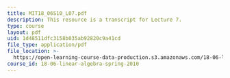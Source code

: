 ```yaml
---
title: MIT18_06S10_L07.pdf
description: This resource is a transcript for Lecture 7.
type: course
layout: pdf
uid: 1d48511dfc3158b035ab92820c9a41cd
file_type: application/pdf
file_location: >-
  https://open-learning-course-data-production.s3.amazonaws.com/18-06-linear-algebra-spring-2010/1d48511dfc3158b035ab92820c9a41cd_MIT18_06S10_L07.pdf
course_id: 18-06-linear-algebra-spring-2010
---
```


